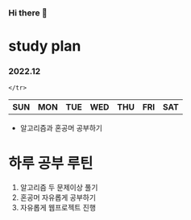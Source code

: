 ### Hi there 👋
<body>
  <h1>study plan</h1>
  <h3>2022.12</h3>
  <table>
    <th>SUN</th>
    <th>MON</th>
    <th>TUE</th>
    <th>WED</th>
    <th>THU</th>
    <th>FRI</th>
    <th>SAT</th>
    <tr>

    </tr>
  </table>
  <ul>
    <li>알고리즘과 혼공머 공부하기</li>
  </ul>
  <h1>하루 공부 루틴</h1>
  <ol>
    <li>알고리즘 두 문제이상 풀기</li>
    <li>혼공머 자유롭게 공부하기</li>
    <li>자유롭게 웹프로젝트 진행</li>
  </ol>

</body>
<!--
**daehan-86/daehan-86** is a ✨ _special_ ✨ repository because its `README.md` (this file) appears on your GitHub profile.

Here are some ideas to get you started:

- 🔭 I’m currently working on ...
- 🌱 I’m currently learning ...
- 👯 I’m looking to collaborate on ...
- 🤔 I’m looking for help with ...
- 💬 Ask me about ...
- 📫 How to reach me: ...
- 😄 Pronouns: ...
- ⚡ Fun fact: ...
-->
